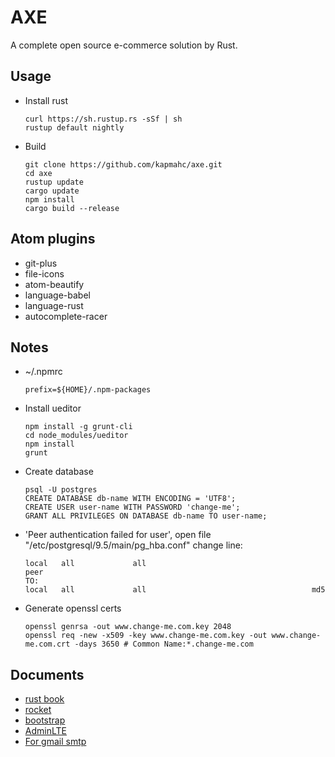 # AXE

A complete open source e-commerce solution by Rust.

## Usage

- Install rust

  ```
  curl https://sh.rustup.rs -sSf | sh
  rustup default nightly
  ```

- Build

  ```
  git clone https://github.com/kapmahc/axe.git
  cd axe
  rustup update
  cargo update
  npm install
  cargo build --release
  ```

## Atom plugins

- git-plus
- file-icons
- atom-beautify
- language-babel
- language-rust
- autocomplete-racer

## Notes

- ~/.npmrc

  ```
  prefix=${HOME}/.npm-packages
  ```

- Install ueditor

  ```
  npm install -g grunt-cli  
  cd node_modules/ueditor  
  npm install
  grunt
  ```

- Create database

  ```
  psql -U postgres
  CREATE DATABASE db-name WITH ENCODING = 'UTF8';
  CREATE USER user-name WITH PASSWORD 'change-me';
  GRANT ALL PRIVILEGES ON DATABASE db-name TO user-name;
  ```

- 'Peer authentication failed for user', open file "/etc/postgresql/9.5/main/pg_hba.conf" change line:

  ```
  local   all             all                                     peer  
  TO:
  local   all             all                                     md5
  ```

- Generate openssl certs

  ```
  openssl genrsa -out www.change-me.com.key 2048
  openssl req -new -x509 -key www.change-me.com.key -out www.change-me.com.crt -days 3650 # Common Name:*.change-me.com
  ```

## Documents

- [rust book](https://doc.rust-lang.org/book/second-edition/)
- [rocket](https://github.com/SergioBenitez/Rocket)
- [bootstrap](http://getbootstrap.com/docs/4.0/getting-started/introduction/)
- [AdminLTE](https://github.com/almasaeed2010/AdminLTE)
- [For gmail smtp](http://stackoverflow.com/questions/20337040/gmail-smtp-debug-error-please-log-in-via-your-web-browser)
